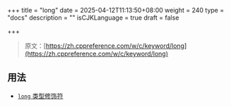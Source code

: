 +++
title = "long"
date = 2025-04-12T11:13:50+08:00
weight = 240
type = "docs"
description = ""
isCJKLanguage = true
draft = false

+++

> 原文：[https://zh.cppreference.com/w/c/keyword/long](https://zh.cppreference.com/w/c/keyword/long)

## 用法

- [`long` 类型修饰符](https://zh.cppreference.com/w/c/language/types)
